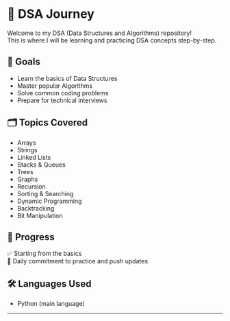 # 🧠 DSA Journey

Welcome to my DSA (Data Structures and Algorithms) repository!  
This is where I will be learning and practicing DSA concepts step-by-step.

## 📌 Goals

- Learn the basics of Data Structures
- Master popular Algorithms
- Solve common coding problems
- Prepare for technical interviews

## 🗂️ Topics Covered

- Arrays
- Strings
- Linked Lists
- Stacks & Queues
- Trees
- Graphs
- Recursion
- Sorting & Searching
- Dynamic Programming
- Backtracking
- Bit Manipulation

## 🚀 Progress

✅ Starting from the basics  
📅 Daily commitment to practice and push updates

## 🛠️ Languages Used

- Python (main language)
  
---
